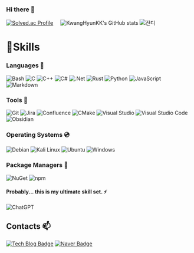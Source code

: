 ### Hi there 👋

<!--
**KwangHyunKK/KwangHyunKK** is a ✨ _special_ ✨ repository because its `README.md` (this file) appears on your GitHub profile.

Here are some ideas to get you started:

- 🔭 I’m currently working on ...
- 🌱 I’m currently learning ...
- 👯 I’m looking to collaborate on ... 
- 🤔 I’m looking for help with ...
- 💬 Ask me about ...
- 📫 How to reach me: ...
- 😄 Pronouns: ...
- ⚡ Fun fact: ...
-->

[![Solved.ac Profile](http://mazassumnida.wtf/api/v2/generate_badge?boj=cnlwlrgodiwl)](https://solved.ac/cnlwlrgodiwl/) &nbsp;&nbsp;&nbsp;
![KwangHyunKK's GitHub stats](https://github-readme-stats.vercel.app/api?username=KwangHyunKK&show_icons=true&theme=cobalt)
![잔디](https://ghchart.rshah.org/FF0033/KwangHyunKK)


# 💪Skills
### Languages 📃
![Bash](https://img.shields.io/badge/Bash-4EAA25?style=for-the-badge&logo=gnubash&logoColor=fff)
![C](https://img.shields.io/badge/C-A8B9CC.svg?&style=for-the-badge&logo=C&logoColor=white)
![C++](https://img.shields.io/badge/-c++-00599c.svg?&style=for-the-badge&logo=c%2B%2B&logoColor=white)
![C#](https://img.shields.io/badge/-c%23-239128.svg?&style=for-the-badge&logo=Csharp&logoColor=white)
![.Net](https://img.shields.io/badge/.NET-5C2D91?style=for-the-badge&logo=.net&logoColor=white)
![Rust](https://img.shields.io/badge/Rust-%23000000.svg?style=for-the-badge&logo=rust&logoColor=white)
![Python](https://img.shields.io/badge/Python-3776AB.svg?&style=for-the-badge&logo=Python&logoColor=white)
![JavaScript](https://img.shields.io/badge/JavaScript-F7DF1E.svg?&style=for-the-badge&logo=JavaScript&logoColor=white)
![Markdown](https://img.shields.io/badge/Markdown-%23000000.svg?style=for-the-badge&logo=markdown&logoColor=white)

### Tools 📐
![Git](https://img.shields.io/badge/Git-F05032.svg?&style=for-the-badge&logo=Git&logoColor=white)
![Jira](https://img.shields.io/badge/Jira-0052CC?style=for-the-badge&logo=jira&logoColor=fff)
![Confluence](https://img.shields.io/badge/Confluence-172B4D?style=for-the-badge&logo=confluence&logoColor=fff)
![CMake](https://img.shields.io/badge/CMake-064F8C.svg?&style=for-the-badge&logo=CMake&logoColor=white)
![Visual Studio](https://custom-icon-badges.demolab.com/badge/Visual%20Studio-5C2D91.svg?style=for-the-badge&logo=visual-studio&logoColor=white)
![Visual Studio Code](https://custom-icon-badges.demolab.com/badge/Visual%20Studio%20Code-0078d7.svg?style=for-the-badge&logo=vsc&logoColor=white)
![Obsidian](https://img.shields.io/badge/Obsidian-%23483699.svg?style=for-the-badge&logo=obsidian&logoColor=white)

### Operating Systems 💿
![Debian](https://img.shields.io/badge/Debian-A81D33?style=for-the-badge&logo=debian&logoColor=fff)
![Kali Linux](https://img.shields.io/badge/Kali%20Linux-557C94?style=for-the-badge&logo=kalilinux&logoColor=fff)
![Ubuntu](https://img.shields.io/badge/Ubuntu-E95420?style=for-the-badge&logo=ubuntu&logoColor=white)
![Windows](https://custom-icon-badges.demolab.com/badge/Windows-0078D6?style=for-the-badge&logo=windows11&logoColor=white)

### Package Managers 📘

![NuGet](https://img.shields.io/badge/NuGet-004880?style=for-the-badge&logo=nuget&logoColor=fff)
![npm](https://img.shields.io/badge/npm-CB3837?style=for-the-badge&logo=npm&logoColor=fff)

#### Probably... this is my ultimate skill set. ⚡
![ChatGPT](https://img.shields.io/badge/ChatGPT-74aa9c?logo=openai&logoColor=white)

## Contacts 📫 
[![Tech Blog Badge](http://img.shields.io/badge/-Tech%20blog-black?style=flat-square&logo=github&link=https://velog.io/@yskyal17)](https://velog.io/@yskyal17)
[![Naver Badge](https://img.shields.io/badge/Naver-03C75A?style=flat-square&logo=Naver&logoColor=white&link=mailto:panghyun35@naver.com)](mailto:panghyun35@naver.com)
